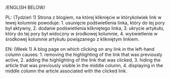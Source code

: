 /ENGLISH BELOW/

PL: (Tydzień 1) Strona z blogiem, na której kliknięcie w którykolwiek link w lewej kolumnie powoduje:
    1. usunięcie podświetlenia linka, który do tej pory był aktywny,
    2. dodanie podświetlenia klikniętego linka,
    3. ukrycie artykułu, który do tej pory był widoczny w środkowej kolumnie,
    4. wyświetlenie w środkowej kolumnie artykułu powiązanego z klikniętym linkiem.

EN: (Week 1) A blog page on which clicking on any link in the left-hand column causes:
    1. removing the highlighting of the link that was previously active,
    2. adding the highlighting of the link that was clicked,
    3. hiding the article that was previously visible in the middle column,
    4. displaying in the middle column the article associated with the clicked link.